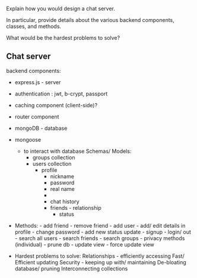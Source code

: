 Explain how you would design a chat server. 

In particular, provide details about the various backend components, classes, and methods. 

What would be the hardest problems to solve?

## Chat server

backend components:

* express.js - server
* authentication : jwt, b-crypt, passport 
* caching component (client-side)?
* router component
* mongoDB - database
* mongoose 
    - to interact with database
    Schemas/ Models:
        - groups collection
        - users collection
            - profile 
                - nickname
                - password
                - real name
                - 
                - chat history
                - friends - relationship
                    - status
        
*   Methods:
        - add friend
        - remove friend
        - add user
        - add/ edit details in profile
        - change password
        - add new status update
        - signup
        - login/ out
        - search all users
        - search friends
        - search groups
        - privacy methods (individual) 
        - prune db
        - update view
        - force update view
        

* Hardest problems to solve:
    Relationships - efficiently accessing 
    Fast/ Efficient updating
    Security - keeping up with/ maintaining
    De-bloating database/ pruning 
    Interconnecting collections 




